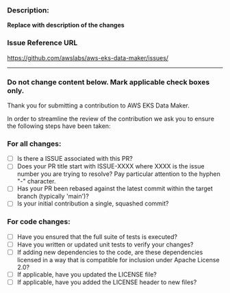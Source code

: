 ### Description:

**Replace with description of the changes**

### Issue Reference URL

https://github.com/awslabs/aws-eks-data-maker/issues/<NUMBER>

----------
### Do not change content below. Mark applicable check boxes only.

Thank you for submitting a contribution to AWS EKS Data Maker.

In order to streamline the review of the contribution we ask you
to ensure the following steps have been taken:

### For all changes:
- [ ] Is there a ISSUE associated with this PR?
- [ ] Does your PR title start with ISSUE-XXXX where XXXX is the issue number you are trying to resolve? Pay particular attention to the hyphen "-" character.
- [ ] Has your PR been rebased against the latest commit within the target branch (typically 'main')?
- [ ] Is your initial contribution a single, squashed commit?

### For code changes:
- [ ] Have you ensured that the full suite of tests is executed?
- [ ] Have you written or updated unit tests to verify your changes?
- [ ] If adding new dependencies to the code, are these dependencies licensed in a way that is compatible for inclusion under Apache License 2.0? 
- [ ] If applicable, have you updated the LICENSE file?
- [ ] If applicable, have you added the LICENSE header to new files?
